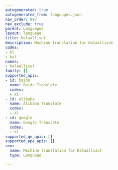 ```yaml
---
autogenerated: true
autogenerated_from: languages.json
nav_order: 997
nav_exclude: true
parent: Languages
layout: language
title: Kalaallisut
description: Machine translation for Kalaallisut
codes:
- kl
- kal
names:
- Kalaallisut
family: []
supported_apis:
- id: baidu
  name: Baidu Translate
  codes:
  - kl
- id: alibaba
  name: Alibaba Translate
  codes:
  - kl
- id: google
  name: Google Translate
  codes:
  - kl
supported_qe_apis: []
supported_ape_apis: []
seo:
  name: Machine translation for Kalaallisut
  type: Language

---
```


